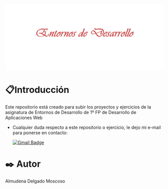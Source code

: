 ![Titulo](https://github.com/Almudena188/EntornosDesarrollo/blob/main/imagenes/titulo.png?raw=true "Entornos de Desarrollo")
# 📋Introducción
  Este repositorio está creado para subir los proyectos y ejercicios de la asignatura de Entornos de Desarrollo de 1º FP de Desarrollo de Aplicaciones Web
  
  
  * Cualquier duda respecto a este repositorio o ejercicio, le dejo mi e-mail para ponerse en contacto:


       [![Gmail Badge](https://img.shields.io/badge/-denaa188@gmail.com-c14438?style=flat-square&logo=Gmail&logoColor=white&link=mailto:denaa188@gmail.com)](mailto:denaa188@gmail.com)

# ✒️ Autor 
Almudena Delgado Moscoso
